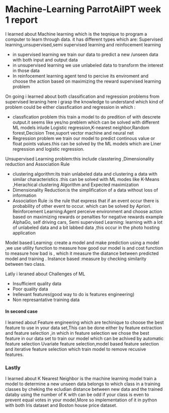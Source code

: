 # Machine-Learning ParrotAiIPT week 1 report
I learned about Machine learning which is the teqnique to program a computer to learn through data.
it has different types which are:
   Supervised learning,unsupervised,semi supervised learning and reinfocement learning
* in supervised learning we train our data to predict a new /unseen data with both input and output data
* in unsupervised learning we use unlabeled data to transform the interest in those data
* In reinfocement learning agent tend to percive its enviroment and choose the action based on maximizing the reward
  supervised learning problem
  
On going i learned about  both classification and regression problems from supervised leraning here i grasp the knowledge to understand which kind of problem could be either classfication and regression in which :
 * classfication problem this train a model to do predition of with descrete output.it seems like yes/no preblem which can be solved with different ML models inlude Logistic regression,K-nearest neighbor,Random forest,Decision Tree,suport vector machine and neural net
 * Regression problem we train our model to predict continous value or float points values.this can be solved by the ML models which are Liner regression and logistic regression.
 
 Unsupervised Learning problem:this include classtering ,Dimensionality reduction and Association Rule
 - clustering algorithm:its train unlabeled data and clustering a data with similar characteristics .this can be solved with ML modes like K-Means ,Hierachical clustering Algorithm and Expected maximization
 - Dimensionality Reduction:is the simplification of a data without loss of information 
 - Association Rule :is the rule that express that if an event occur there is probability of other 
   event to occur. which can be solved by Apriori.
Reinforcement Learning:Agent perceive environment and choose action based on maximizing rewards or penalties for negative rewards example AlphaGo, self driving cars,
Semi supervised Learning: learning with a lot of unlabeled data and a bit labbed data ,this occur in the  photo hosting application 

Model based Learning: create a model and make prediction using a model ,we use utility function to measure how good our model is and cost function to measure how bad is , which it measure the diatance between predicted model and training .
Instance based :measure by checking similarity between two class.

Latly i leraned about  Challenges of ML
- Insufficient quality data 
- Poor quality data
- Irellevant features(good way to do is features engineering)
- Non represantative training data
#### In second case
I learned about Feature engineering which are techinique to choose the best feature to use in your data set,This can be done either by feature extraction and feature selection ,in which in feature selection we chose the best feature in our data set to train our model which can be achived by automatic feature selection Uvariate feature selection,model based feature selection and iterative feature selection which train model to remove recusive features.
 ### Lastly
 I learned about K Nearest Neighbor is the machine learning model train a model to determine a new unseen data belongs to which class in a training classes by cheking the ecludian distance between new data and the trained databy using the number of K with can be odd if your class is even to prevent equal votes in your model,More so implementation of it in python with both Iris dataset and Boston house price dataset.


